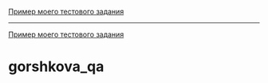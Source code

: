 [Пример моего тестового задания](https://docs.google.com/spreadsheets/d/1LcQKOUj7lhzI-QzkjYdgzQbfsSrEUs3CO4tUE8L4_w0/edit?usp=sharing)

---

[Пример моего тестового задания](https://docs.google.com/spreadsheets/d/11May6TfppBhUeLwo7-vXb0Z0gUhzpa0WtZbuXo2psD4/edit?usp=sharing)
# gorshkova_qa
